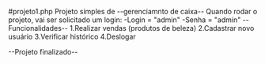#projeto1.php
Projeto simples de
--gerenciamnto de caixa--
Quando rodar o projeto, vai ser solicitado um login:
-Login = "admin"
-Senha = "admin"
--Funcionalidades--
1.Realizar vendas (produtos de beleza)
2.Cadastrar novo usuário
3.Verificar histórico
4.Deslogar

--Projeto finalizado--
